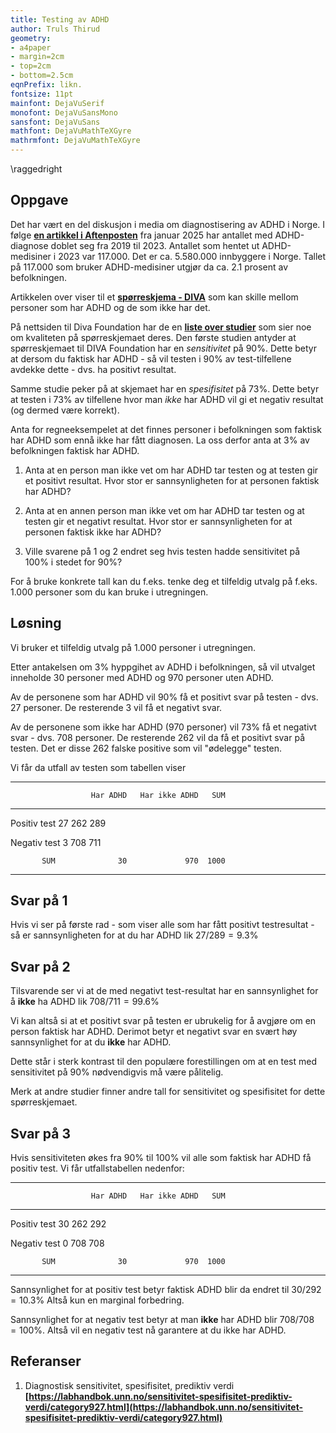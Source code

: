```yaml
---
title: Testing av ADHD
author: Truls Thirud
geometry: 
- a4paper
- margin=2cm
- top=2cm
- bottom=2.5cm
eqnPrefix: likn.
fontsize: 11pt
mainfont: DejaVuSerif
monofont: DejaVuSansMono
sansfont: DejaVuSans
mathfont: DejaVuMathTeXGyre
mathrmfont: DejaVuMathTeXGyre
---
```

\raggedright

## Oppgave

Det har vært en del diskusjon i media om diagnostisering av ADHD i Norge. 
I følge **[en artikkel i Aftenposten](https://www.aftenposten.no/meninger/kommentar/i/8qvkRE/kan-man-kjoepe-seg-en-adhd-diagnose)** fra januar 2025 har antallet med ADHD-diagnose doblet seg fra 2019 til 2023. Antallet som hentet ut ADHD-medisiner i 2023 var 117.000.  Det er ca. 5.580.000 innbyggere i Norge. 
Tallet på 117.000 som bruker ADHD-medisiner utgjør da ca. 2.1 prosent av befolkningen.

Artikkelen over viser til et **[spørreskjema - DIVA](https://www.divacenter.eu)** som kan skille mellom personer som har ADHD og de som ikke har det. 

På nettsiden til Diva Foundation har de en **[liste over studier](https://www.divacenter.eu/more-information/validation/)** som sier noe om kvaliteten på spørreskjemaet deres. Den første studien antyder at spørreskjemaet til DIVA Foundation har en *sensitivitet* på 90%. Dette betyr at dersom du faktisk har ADHD - så vil testen i 90% av test-tilfellene avdekke dette - dvs. ha positivt resultat. 

Samme studie peker på at skjemaet har en *spesifisitet* på 73%. Dette betyr at testen i 73% av tilfellene hvor man *ikke* har ADHD vil gi et negativ resultat (og dermed være korrekt).

Anta for regneeksempelet at det finnes personer i befolkningen som faktisk har ADHD som ennå ikke har fått diagnosen. La oss derfor anta at 3% av befolkningen faktisk har ADHD.

1) Anta at en person man ikke vet om har ADHD tar testen og at testen gir et positivt resultat. Hvor stor er sannsynligheten for at personen faktisk har ADHD?

2) Anta at en annen person man ikke vet om har ADHD tar testen og at testen gir et negativt resultat. Hvor stor er sannsynligheten for at personen faktisk ikke har ADHD?

3) Ville svarene på 1 og 2 endret seg hvis testen hadde sensitivitet på 100% i stedet for 90%?

For å bruke konkrete tall kan du f.eks. tenke deg et tilfeldig utvalg på f.eks. 1.000 personer som du kan bruke i utregningen.

## Løsning

Vi bruker et tilfeldig utvalg på 1.000 personer i utregningen.

Etter antakelsen om 3% hyppgihet av ADHD i befolkningen, så vil utvalget inneholde 30 personer med ADHD og 970 personer uten ADHD.

Av de personene som har ADHD vil 90% få et positivt svar på testen - dvs. 27 personer. De resterende 3 vil få et negativt svar.

Av de personene som ikke har ADHD (970 personer) vil 73% få et negativt svar - dvs. 708 personer. De resterende 262 vil da få et positivt svar på testen. Det er disse 262 falske positive som vil "ødelegge" testen. 

Vi får da utfall av testen som tabellen viser

----------------------------------------------------
                      Har ADHD   Har ikke ADHD   SUM
--------------  -------------- --------------- -----
  Positiv test              27             262   289

  Negativ test               3             708   711

           SUM              30             970  1000  
----------------------------------------------------

## Svar på 1
Hvis vi ser på første rad - som viser alle som har fått positivt testresultat - så er sannsynligheten for at du har ADHD lik $27/289 = 9.3\%$

## Svar på 2
Tilsvarende ser vi at de med negativt test-resultat har en sannsynlighet for å **ikke** ha ADHD lik
$708/711 = 99.6\%$

Vi kan altså si at et positivt svar på testen er ubrukelig for å avgjøre om en person faktisk har ADHD. Derimot betyr et negativt svar en svært høy sannsynlighet for at du **ikke** har ADHD.

Dette står i sterk kontrast til den populære forestillingen om at en test med sensitivitet på 90% nødvendigvis må være pålitelig.

Merk at andre studier finner andre tall for sensitivitet og spesifisitet for dette spørreskjemaet.

## Svar på 3

Hvis sensitiviteten økes fra 90% til 100% vil alle som faktisk har ADHD få positiv test. Vi får utfallstabellen nedenfor:

----------------------------------------------------
                      Har ADHD   Har ikke ADHD   SUM
--------------  -------------- --------------- -----
  Positiv test              30             262   292

  Negativ test               0             708   708

           SUM              30             970  1000  
----------------------------------------------------

Sannsynlighet for at positiv test betyr faktisk ADHD blir da endret til $30/292=10.3\%$ Altså kun en marginal forbedring.

Sannsynlighet for at negativ test betyr at man **ikke** har ADHD blir $708/708=100\%$. Altså vil en negativ test nå garantere at du ikke har ADHD.

## Referanser
1. Diagnostisk sensitivitet, spesifisitet, prediktiv verdi
**[https://labhandbok.unn.no/sensitivitet-spesifisitet-prediktiv-verdi/category927.html](https://labhandbok.unn.no/sensitivitet-spesifisitet-prediktiv-verdi/category927.html)** 